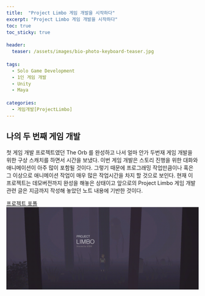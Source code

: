 ```yaml
---
title:  "Project Limbo 게임 개발을 시작하다"
excerpt: "Project Limbo 게임 개발을 시작하다"
toc: true
toc_sticky: true

header:
  teaser: /assets/images/bio-photo-keyboard-teaser.jpg
  
tags:
  - Solo Game Development
  - 1인 게임 개발
  - Unity
  - Maya
  
categories:
  - 게임개발[ProjectLimbo]
---
```




## 나의 두 번째 게임 개발
첫 게임 개발 프로젝트였던 The Orb 를 완성하고 나서 얼마 안가 두번재 게임 개발을 위한 구상 스캐치를 하면서 시간을 보냈다. 이번 게임 개발은 스토리 진행을 위한 대화와
애니메이션이 아주 많이 포함될 것이다. 그렇기 때문에 프로그래밍 작업만큼이나 혹은 그 이상으로 애니메이션 작업이 매우 많은 작업시간을 차지 할 것으로 보인다.
현재 이 프로젝트는 데모버전까지 완성을 해놓은 상태이고 앞으로의 Project Limbo 게임 개발 관련 글은 지금까지 작성해 놓았던 노트 내용에 기반한 것이다.
<br>

[프로젝트 포폴](https://github.com/ronick-grammer/PORTFOLIO_GAME_ProjectLimbo)
<br>
<img src = "https://raw.githubusercontent.com/ronick-grammer/PORTFOLIO_GAME_ProjectLimbo/main/thumbnail_animation.gif">




